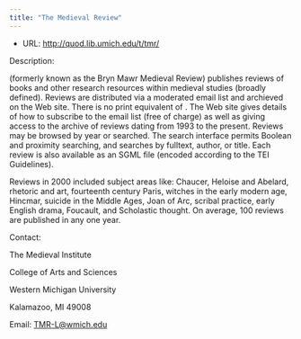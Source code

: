 ```yaml
---
title: "The Medieval Review"
---
```









* URL: <http://quod.lib.umich.edu/t/tmr/>



Description:






 (formerly known
 as the 
 Bryn Mawr Medieval Review) publishes
 reviews of books and other research resources within medieval studies
 (broadly defined). Reviews are distributed via a moderated email
 list and archieved on the Web site. There is no print equivalent
 of 
 . The Web
 site gives details of how to subscribe to the email list (free of
 charge) as well as giving access to the archive of reviews dating
 from 1993 to the present. Reviews may be browsed by year or
 searched. The search interface permits Boolean and proximity
 searching, and searches by fulltext, author, or title. Each review
 is also available as an SGML file (encoded according to the TEI
 Guidelines).
 
 
 Reviews in 2000 included subject areas like: Chaucer, Heloise and
 Abelard, rhetoric and art, fourteenth century Paris, witches in the
 early modern age, Hincmar, suicide in the Middle Ages, Joan of Arc,
 scribal practice, early English drama, Foucault, and Scholastic thought.
 On average, 100 reviews are published in any one year.



Contact:



The Medieval Institute


College of Arts and Sciences


Western Michigan University


Kalamazoo, MI 49008


Email: [TMR-L@wmich.edu](mailto:TMR-L@wmich.edu)





